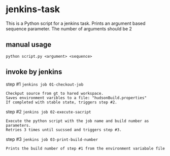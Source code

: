 # jenkins-task
This is a Python script for a jenkins task.
Prints an argument based sequence parameter.
The number of arguments should be 2

## manual usage 
```
python script.py <argument> <sequence>
```

## invoke by jenkins

step #1
`jenkins job 01-checkout-job`
```
Checkput source from gt to hared workspace.
Saves environment varibles to a file: "hudsonBuild.properties"
If completed with stable state, triggers step #2.
```
step #2
`jenkins job 02-execute-sacript`
```
Execute the python script with the job name and build number as parameters.
Retries 3 times until sucssed and triggers step #3.
```
step #3
`jenkins job 03-print-build-number`
```
Prints the build number of step #1 from the environment variabale file
```

